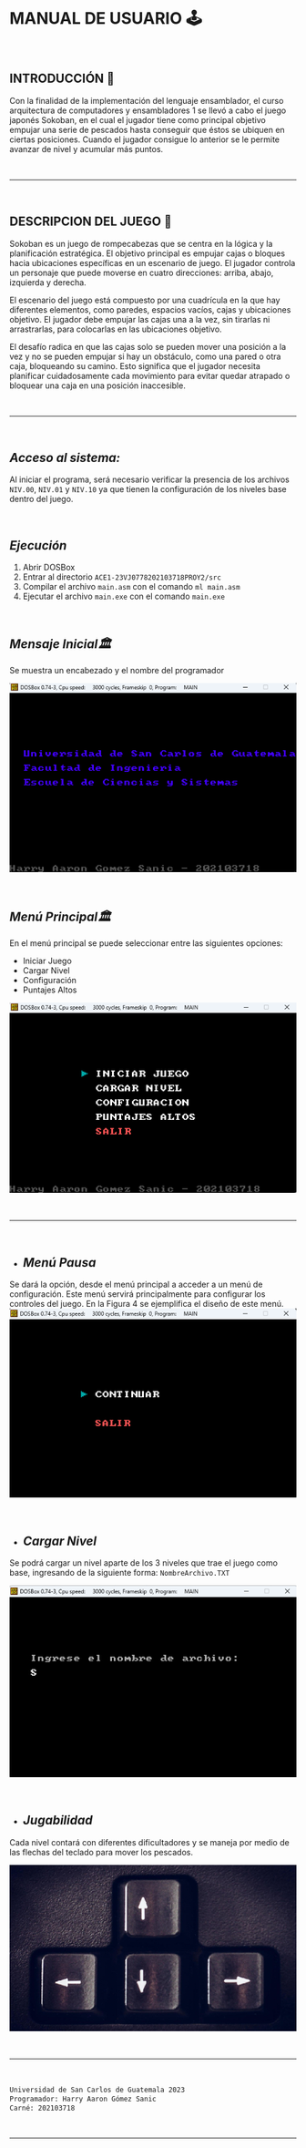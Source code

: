 # **MANUAL DE USUARIO** 🕹️

<br>

## **INTRODUCCIÓN** 📑

Con la finalidad de la implementación del lenguaje ensamblador, el curso arquitectura de computadores y ensambladores 1 se llevó a cabo el juego japonés Sokoban, en el cual el jugador tiene como principal objetivo empujar una serie de pescados hasta conseguir que éstos se ubiquen en ciertas posiciones. Cuando el jugador consigue lo anterior se le permite avanzar de nivel y acumular más puntos.

<br>

___

<br>

## **DESCRIPCION DEL JUEGO** 📄
Sokoban es un juego de rompecabezas que se centra en la lógica y la planificación estratégica. El objetivo principal es empujar cajas o bloques hacia ubicaciones específicas en un escenario de juego. El jugador controla un personaje que puede moverse en cuatro direcciones: arriba, abajo, izquierda y derecha.

El escenario del juego está compuesto por una cuadrícula en la que hay diferentes elementos, como paredes, espacios vacíos, cajas y ubicaciones objetivo. El jugador debe empujar las cajas una a la vez, sin tirarlas ni arrastrarlas, para colocarlas en las ubicaciones objetivo.

El desafío radica en que las cajas solo se pueden mover una posición a la vez y no se pueden empujar si hay un obstáculo, como una pared o otra caja, bloqueando su camino. Esto significa que el jugador necesita planificar cuidadosamente cada movimiento para evitar quedar atrapado o bloquear una caja en una posición inaccesible.

<br>

___

<br>

## *Acceso al sistema:*
Al iniciar el programa, será necesario verificar la presencia de los archivos `NIV.00`, `NIV.01` y `NIV.10` ya que tienen la configuración de los niveles base dentro del juego.

<br>

## *Ejecución*
1. Abrir DOSBox
2. Entrar al directorio `ACE1-23VJ0778202103718PROY2/src`
2. Compilar el archivo `main.asm` con el comando `ml main.asm`
3. Ejecutar el archivo `main.exe` con el comando `main.exe`

<br>

## *Mensaje Inicial🏛️*
Se muestra un encabezado y el nombre del programador

![Mensaje Inicial](./img/mensajeInicial.png)

<br>

## *Menú Principal🏛️*
En el menú principal se puede seleccionar entre las siguientes opciones:
- Iniciar Juego
- Cargar Nivel
- Configuración
- Puntajes Altos

![Menú Principal](./img/menuPrincipal.png)

<br>

___

<br>

* ## *Menú Pausa*
Se dará la opción, desde el menú principal a acceder a un menú de configuración. Este menú servirá principalmente para configurar los controles del juego. En la Figura 4 se ejemplifica el diseño de este menú.
![Menú Principal](./img/menuPausa.png)

<br>

* ## *Cargar Nivel*
Se podrá cargar un nivel aparte de los 3 niveles que trae el juego como base, ingresando de la siguiente forma: `NombreArchivo.TXT`

![Menú Principal](./img/cargarArchivo.png)

<br>

* ## *Jugabilidad*
Cada nivel contará con diferentes dificultadores y se maneja por medio de las flechas del teclado para mover los pescados.

![Menú Principal](./img/teclas.png)

<br>

___

<br>

~~~
Universidad de San Carlos de Guatemala 2023
Programador: Harry Aaron Gómez Sanic
Carné: 202103718
~~~

<br>

___